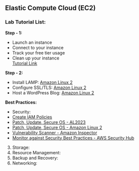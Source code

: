## Elastic Compute Cloud (EC2)

### Lab Tutorial List:

**Step - 1:**
- Launch an instance
- Connect to your instance
- Track your free tier usage
- Clean up your instance <br>
[Tutorial Link](https://docs.aws.amazon.com/AWSEC2/latest/UserGuide/EC2_GetStarted.html#ec2-launch-instance)

**Step - 2:**
- Install LAMP: [Amazon Linux 2](https://docs.aws.amazon.com/AWSEC2/latest/UserGuide/ec2-lamp-amazon-linux-2.html)
- Configure SSL/TLS: [Amazon Linux 2](https://docs.aws.amazon.com/AWSEC2/latest/UserGuide/SSL-on-amazon-linux-2.html)
- Host a WordPress Blog: [Amazon Linux 2](https://docs.aws.amazon.com/AWSEC2/latest/UserGuide/hosting-wordpress.html)

**Best Practices:**
- Security:
 - [Create IAM Policies](https://docs.aws.amazon.com/IAM/latest/UserGuide/access_policies_create.html)
 - [Patch, Update, Secure OS - AL2023](https://docs.aws.amazon.com/linux/al2023/ug/updating.html)
 - [Patch, Update, Secure OS - Amazon Linux 2](https://docs.aws.amazon.com/AWSEC2/latest/UserGuide/managing-software.html)
 - [Vulnerability Scanner - Amazon Inspector](https://docs.aws.amazon.com/inspector/latest/user/what-is-inspector.html)
 - [Monitor against Security Best Practices - AWS Security Hub](https://docs.aws.amazon.com/securityhub/latest/userguide/ec2-controls.html)
3. Storage:
4. Resource Management:
5. Backup and Recovery:
6. Networking:



